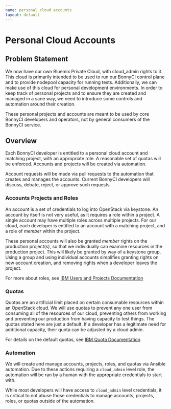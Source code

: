 ```yaml
---
name: personal cloud accounts
layout: default
---
```


# Personal Cloud Accounts

## Problem Statement

We now have our own Bluemix Private Cloud, with cloud_admin rights to it. This cloud is primarily intended to be used to run our BonnyCI control plane and to provide nodepool capacity for running tests. Additionally, we can make use of this cloud for personal development environments. In order to keep track of personal projects and to ensure they are created and managed in a sane way, we need to introduce some controls and automation around their creation.

These personal projects and accounts are meant to be used by core BonnyCI developers and operators, not by general consumers of the BonnyCI service.

## Overview

Each BonnyCI developer is entitled to a personal cloud account and matching project, with an appropriate role. A reasonable set of quotas will be enforced. Accounts and projects will be created via automation.

Account requests will be made via pull requests to the automation that creates and manages the accounts. Current BonnyCI developers will discuss, debate, reject, or approve such requests.

### Accounts Projects and Roles

An account is a set of credentials to log into OpenStack via keystone. An account by itself is not very useful, as it requires a role within a project. A single account may have multiple roles across multiple projects. For our cloud, each developer is entitled to an account with a matching project, and a role of _member_ within the project.

These personal accounts will also be granted _member_ rights on the production project(s), so that we individually can examine resources in the production project. This will likely be granted by way of a keystone group. Using a group and using individual accounts simplifies granting rights on new account creation, and removing rights when a developer leaves the project.

For more about roles, see [IBM Users and Projects Documentation](http://ibm-blue-box-help.github.io/help-documentation/keystone/Managing_Users_and_Projects/)

### Quotas

Quotas are an artificial limit placed on certain consumable resources within an OpenStack cloud. We will use quotas to prevent any one user from consuming all of the resources of our cloud, preventing others from working and preventing our production from having capacity to test things. The quotas stated here are just a default. If a developer has a legitimate need for additional capacity, their quota can be adjusted by a cloud admin.

For details on the default quotas, see [IBM Quota Documentation](http://ibm-blue-box-help.github.io/help-documentation/openstack/userdocs/quotas/)

### Automation

We will create and manage accounts, projects, roles, and quotas via Ansible automation. Due to these actions requiring a `cloud_admin` level role, the automation will be ran by a human with the appropriate credentials to start with.

While most developers will have access to `cloud_admin` level credentials, it is critical to not abuse those credentials to manage accounts, projects, roles, or quotas outside of the automation.

